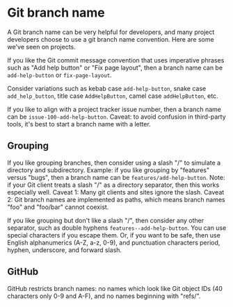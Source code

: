 # Git branch name

A Git branch name can be very helpful for developers, and many project developers choose to use a git branch name convention. Here are some we've seen on projects.

If you like the Git commit message convention that uses imperative phrases such as "Add help button" or "Fix page layout", then a branch name can be `add-help-button` or `fix-page-layout`.

Consider variations such as kebab case `add-help-button`, snake case `add_help_button`, title case `AddHelpButton`, camel case `addHelpButton`, etc.

If you like to align with a project tracker issue number, then a branch name can be `issue-100-add-help-button`. Caveat: to avoid confusion in third-party tools, it's best to start a branch name with a letter.


## Grouping

If you like grouping branches, then consider using a slash "/" to simulate a directory and subdirectory. Example: if you like grouping by "features" versus "bugs", then a branch name can be `features/add-help-button`. Note: if your Git client  treats a slash "/" as a directory separator, then this works especially well. Caveat 1: Many git clients and sites ignore the slash. Caveat 2: Git branch names are implemented as paths, which means branch names "foo" and "foo/bar" cannot coexist.

If you like grouping but don't like a slash "/", then consider any other separator, such as double hyphens `features--add-help-button`. You can use special characters if you escape them. Or, if you want to be safe, then use English alphanumerics (A-Z, a-z, 0-9), and punctuation characters period, hyphen, underscore, and forward slash.


## GitHub

GitHub restricts branch names: no names which look like Git object IDs (40 characters only 0-9 and A-F), and no names beginning with "refs/".